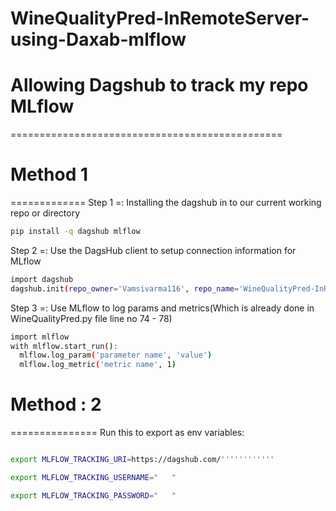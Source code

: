 # WineQualityPred-InRemoteServer-using-Daxab-mlflow

# Allowing Dagshub to track my repo MLflow
===============================================

# Method 1
=============
 Step 1 =: Installing the dagshub in to our current working repo or directory

```bash
pip install -q dagshub mlflow
```
 Step 2 =: Use the DagsHub client to setup connection information for MLflow

```bash
import dagshub
dagshub.init(repo_owner='Vamsivarma116', repo_name='WineQualityPred-InRemoteServer-using-Daxab-mlflow', mlflow=True)
```
 Step 3 =: Use MLflow to log params and metrics(Which is already done in WineQualityPred.py file line no 74 - 78)

```bash
import mlflow
with mlflow.start_run():
  mlflow.log_param('parameter name', 'value')
  mlflow.log_metric('metric name', 1)
```

# Method : 2  
===============
 Run this to export as env variables:

```bash

export MLFLOW_TRACKING_URI=https://dagshub.com/''''''''''''

export MLFLOW_TRACKING_USERNAME="   " 

export MLFLOW_TRACKING_PASSWORD="   "

```